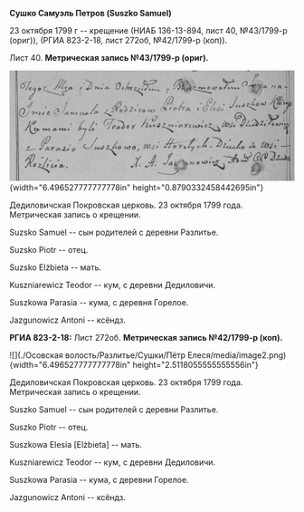 **Сушко Самуэль Петров (Suszko Samuel)**

23 октября 1799 г -- крещение (НИАБ 136-13-894, лист 40, №43/1799-р
(ориг)), (РГИА 823-2-18, лист 272об, №42/1799-р (коп)).

Лист 40. **Метрическая запись №43/1799-р (ориг).**

![](./media/5ebe3c03ee1ddfdbf2503e310e2b2fb15673ffb7.png){width="6.496527777777778in"
height="0.8790332458442695in"}

Дедиловичская Покровская церковь. 23 октября 1799 года. Метрическая
запись о крещении.

Suzsko Samuel -- сын родителей с деревни Разлитье.

Suzsko Piotr -- отец.

Suzsko Elżbieta -- мать.

Kuszniarewicz Teodor -- кум, с деревни Дедиловичи.

Suszkowa Parasia -- кума, с деревня Горелое.

Jazgunowicz Antoni -- ксёндз.

**РГИА 823-2-18:** Лист 272об. **Метрическая запись №42/1799-р (коп).**

![](./Осовская волость/Разлитье/Сушки/Пётр Елеся/media/image2.png){width="6.496527777777778in"
height="2.5118055555555556in"}

Дедиловичская Покровская церковь. 23 октября 1799 года. Метрическая
запись о крещении.

Suszko Samuel -- сын родителей с деревни Разлитье.

Suszko Piotr -- отец.

Suszkowa Elesia \[Elżbieta\] -- мать.

Kuszniarewicz Teodor -- кум, с деревни Дедиловичи.

Suszkowa Parasia -- кума, с деревни Горелое.

Jazgunowicz Antoni -- ксёндз.
